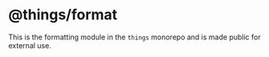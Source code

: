 # @things/format

This is the formatting module in the `things` monorepo and is made public for external use.
